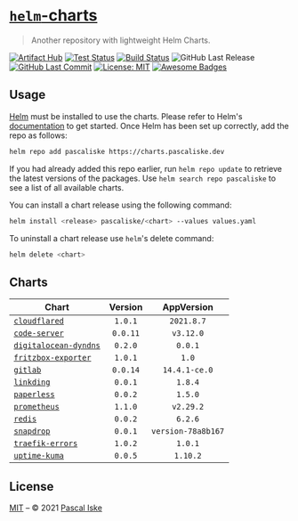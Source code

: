 # [`helm`-charts](https://charts.pascaliske.dev)

> Another repository with lightweight Helm Charts.

[![Artifact Hub](https://img.shields.io/endpoint?url=https://artifacthub.io/badge/repository/pascaliske&style=flat-square)](https://artifacthub.io/packages/search?repo=pascaliske) [![Test Status](https://img.shields.io/github/workflow/status/pascaliske/helm-charts/Test%20Charts/master?label=test&style=flat-square)](https://github.com/pascaliske/helm-charts/actions/workflows/test.yml) [![Build Status](https://img.shields.io/github/workflow/status/pascaliske/helm-charts/Release%20Charts/master?label=build&style=flat-square)](https://github.com/pascaliske/helm-charts/actions/workflows/release.yml) ![GitHub Last Release](https://img.shields.io/github/release-date/pascaliske/helm-charts?label=last%20release&style=flat-square) [![GitHub Last Commit](https://img.shields.io/github/last-commit/pascaliske/helm-charts?style=flat-square)](https://github.com/pascaliske/helm-charts) [![License: MIT](https://img.shields.io/badge/License-MIT-blue.svg?style=flat-square)](https://opensource.org/licenses/MIT) [![Awesome Badges](https://img.shields.io/badge/badges-awesome-green.svg?color=blue&style=flat-square)](https://github.com/Naereen/badges)

## Usage

[Helm](https://helm.sh) must be installed to use the charts. Please refer to Helm's [documentation](https://helm.sh/docs) to get started. Once Helm has been set up correctly, add the repo as follows:

```sh
helm repo add pascaliske https://charts.pascaliske.dev
```

If you had already added this repo earlier, run `helm repo update` to retrieve the latest versions of the packages. Use `helm search repo pascaliske` to see a list of all available charts.

You can install a chart release using the following command:

```sh
helm install <release> pascaliske/<chart> --values values.yaml
```

To uninstall a chart release use `helm`'s delete command:

```sh
helm delete <chart>
```

## Charts

| Chart                                                                                                     | Version  |     AppVersion     |
| --------------------------------------------------------------------------------------------------------- | :------: | :----------------: |
| [`cloudflared`](https://github.com/pascaliske/helm-charts/tree/master/charts/cloudflared)                 | `1.0.1`  |     `2021.8.7`     |
| [`code-server`](https://github.com/pascaliske/helm-charts/tree/master/charts/code-server)                 | `0.0.11` |     `v3.12.0`      |
| [`digitalocean-dyndns`](https://github.com/pascaliske/helm-charts/tree/master/charts/digitalocean-dyndns) | `0.2.0`  |      `0.0.1`      |
| [`fritzbox-exporter`](https://github.com/pascaliske/helm-charts/tree/master/charts/fritzbox-exporter)     | `1.0.1`  |       `1.0`        |
| [`gitlab`](https://github.com/pascaliske/helm-charts/tree/master/charts/gitlab)                           | `0.0.14`  |   `14.4.1-ce.0`    |
| [`linkding`](https://github.com/pascaliske/helm-charts/tree/master/charts/linkding)                       | `0.0.1`  |      `1.8.4`       |
| [`paperless`](https://github.com/pascaliske/helm-charts/tree/master/charts/paperless)                     | `0.0.2`  |      `1.5.0`       |
| [`prometheus`](https://github.com/pascaliske/helm-charts/tree/master/charts/prometheus)                   | `1.1.0`  |     `v2.29.2`      |
| [`redis`](https://github.com/pascaliske/helm-charts/tree/master/charts/redis)                             | `0.0.2`  |      `6.2.6`       |
| [`snapdrop`](https://github.com/pascaliske/helm-charts/tree/master/charts/snapdrop)                       | `0.0.1`  | `version-78a8b167` |
| [`traefik-errors`](https://github.com/pascaliske/helm-charts/tree/master/charts/traefik-errors)           | `1.0.2`  |      `1.0.1`      |
| [`uptime-kuma`](https://github.com/pascaliske/helm-charts/tree/master/charts/uptime-kuma)                 | `0.0.5`  |      `1.10.2`       |

## License

[MIT](LICENSE.md) – © 2021 [Pascal Iske](https://pascaliske.dev)
